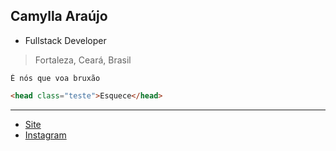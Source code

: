 ## Camylla Araújo 
- Fullstack Developer
> Fortaleza, Ceará, Brasil

```
É nós que voa bruxão
```

```html
<head class="teste">Esquece</head>
```

---
- [Site](https://camylla-araujo.github.io)
- [Instagram](https://instagram.com/miiuk_)
